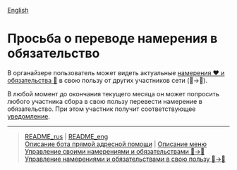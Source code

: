 [English](../../documents_eng/actions/request_for_transfer.md)
# Просьба о переводе намерения в обязательство

В органайзере пользователь может видеть актуальные [намерения ❤️ и обязательства 🤝](../glossary/glossary.md) в свою пользу от других участников сети (👥->👤).

В любой момент до окончания текущего месяца он может попросить любого участника сбора в свою пользу перевести намерение в обязательство. При этом участник получит соответствующее [уведомление](../notifications/request_for_translation.md).

---
> [README_rus](../../README.md)  |  [README_eng](../../README_eng.md)    
> [Описание бота прямой адресной помощи](../index.md)  |  [Описание меню](../faq/menu.md)    
> [Управление своими намерениями и обязательствами 👤->👥](show_int_obl.md)  
> [Управление намерениями и обязательствами в свою пользу 👥->👤](show_int_obl_for_me.md)
